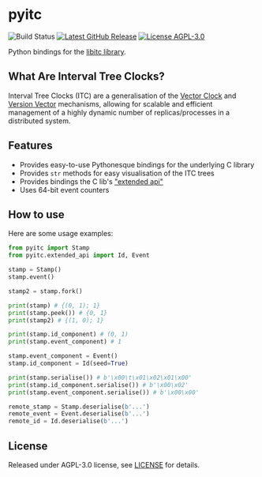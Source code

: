 # pyitc

<img src="https://img.shields.io/github/actions/workflow/status/sdimovv/pyitc/.github%2Fworkflows%2Fbuild-and-run-tests.yml?branch=main&logo=github" alt="Build Status"> <a href="https://github.com/sdimovv/pyitc/releases/latest"><img src="https://img.shields.io/github/v/release/sdimovv/pyitc" alt="Latest GitHub Release"></a> <a href="./LICENSE"><img src="https://img.shields.io/github/license/sdimovv/pyitc" alt="License AGPL-3.0"></a>

Python bindings for the [libitc library](https://github.com/sdimovv/libitc).

## What Are Interval Tree Clocks?

Interval Tree Clocks (ITC) are a generalisation of the [Vector Clock](https://en.wikipedia.org/wiki/Vector_clock) and [Version Vector](https://en.wikipedia.org/wiki/Version_vector) mechanisms, allowing for scalable and efficient management of a
highly dynamic number of replicas/processes in a distributed system.


## Features

* Provides easy-to-use Pythonesque bindings for the underlying C library
* Provides `str` methods for easy visualisation of the ITC trees
* Provides bindings the C lib's ["extended api"](https://github.com/sdimovv/libitc?tab=readme-ov-file#features:~:text=%22extended%22%20API%20interface)
* Uses 64-bit event counters

## How to use

Here are some usage examples:

```py
from pyitc import Stamp
from pyitc.extended_api import Id, Event

stamp = Stamp()
stamp.event()

stamp2 = stamp.fork()

print(stamp) # {(0, 1); 1}
print(stamp.peek()) # {0, 1}
print(stamp2) # {(1, 0); 1}

print(stamp.id_component) # (0, 1)
print(stamp.event_component) # 1

stamp.event_component = Event()
stamp.id_component = Id(seed=True)

print(stamp.serialise()) # b'\x00\t\x01\x02\x01\x00'
print(stamp.id_component.serialise()) # b'\x00\x02'
print(stamp.event_component.serialise()) # b'\x00\x00'

remote_stamp = Stamp.deserialise(b'...')
remote_event = Event.deserialise(b'...')
remote_id = Id.deserialise(b'...')
```

## License

Released under AGPL-3.0 license, see [LICENSE](./LICENSE) for details.
